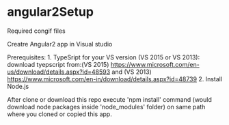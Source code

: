 # angular2Setup
Required congif files

Creatre Angular2 app in Visual studio

Prerequisites: 1. TypeSript for your VS version (VS 2015 or VS 2013): download tyepscript from:(VS 2015) https://www.microsoft.com/en-us/download/details.aspx?id=48593 and (VS 2013) https://www.microsoft.com/en-in/download/details.aspx?id=48739
               2. Install Node.js
               
After clone or download this repo execute 'npm install' command (would download node packages inside 'node_modules' folder) on same path where you cloned or copied this app.
